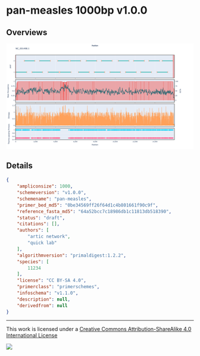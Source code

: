 # pan-measles 1000bp v1.0.0

## Overviews

![NC_001498.1.png](work/NC_001498.1.png)

## Details

```json
{
    "ampliconsize": 1000,
    "schemeversion": "v1.0.0",
    "schemename": "pan-measles",
    "primer_bed_md5": "0be34569ff26f64d1c4b801661f90c9f",
    "reference_fasta_md5": "64a52bcc7c18986db1c11813db518390",
    "status": "draft",
    "citations": [],
    "authors": [
        "artic network",
        "quick lab"
    ],
    "algorithmversion": "primaldigest:1.2.2",
    "species": [
        11234
    ],
    "license": "CC BY-SA 4.0",
    "primerclass": "primerschemes",
    "infoschema": "v1.1.0",
    "description": null,
    "derivedfrom": null
}
```



------------------------------------------------------------------------

This work is licensed under a [Creative Commons Attribution-ShareAlike 4.0 International License](http://creativecommons.org/licenses/by-sa/4.0/) 

![](https://i.creativecommons.org/l/by-sa/4.0/88x31.png)